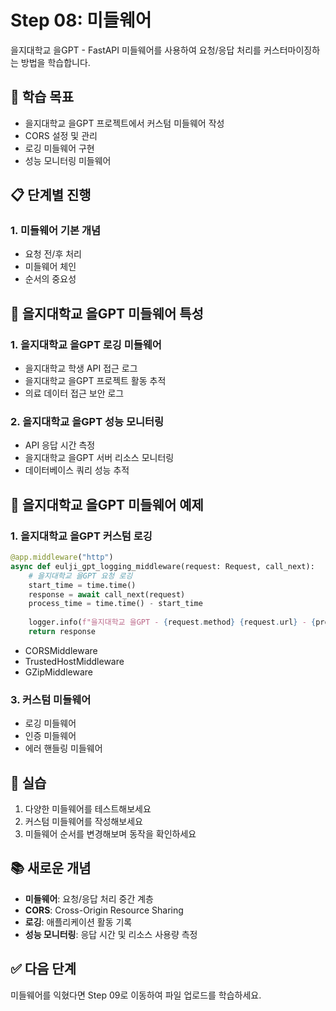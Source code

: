 # Step 08: 미들웨어

을지대학교 을GPT - FastAPI 미들웨어를 사용하여 요청/응답 처리를 커스터마이징하는 방법을 학습합니다.

## 🎯 학습 목표

- 을지대학교 을GPT 프로젝트에서 커스텀 미들웨어 작성
- CORS 설정 및 관리
- 로깅 미들웨어 구현
- 성능 모니터링 미들웨어

## 📋 단계별 진행

### 1. 미들웨어 기본 개념

- 요청 전/후 처리
- 미들웨어 체인
- 순서의 중요성

## 🏥 을지대학교 을GPT 미들웨어 특성

### 1. 을지대학교 을GPT 로깅 미들웨어
- 을지대학교 학생 API 접근 로그
- 을지대학교 을GPT 프로젝트 활동 추적
- 의료 데이터 접근 보안 로그

### 2. 을지대학교 을GPT 성능 모니터링
- API 응답 시간 측정
- 을지대학교 을GPT 서버 리소스 모니터링
- 데이터베이스 쿼리 성능 추적

## 🔧 을지대학교 을GPT 미들웨어 예제

### 1. 을지대학교 을GPT 커스텀 로깅
```python
@app.middleware("http")
async def eulji_gpt_logging_middleware(request: Request, call_next):
    # 을지대학교 을GPT 요청 로깅
    start_time = time.time()
    response = await call_next(request)
    process_time = time.time() - start_time
    
    logger.info(f"을지대학교 을GPT - {request.method} {request.url} - {process_time:.4f}s")
    return response
```

- CORSMiddleware
- TrustedHostMiddleware
- GZipMiddleware

### 3. 커스텀 미들웨어

- 로깅 미들웨어
- 인증 미들웨어
- 에러 핸들링 미들웨어

## 🔧 실습

1. 다양한 미들웨어를 테스트해보세요
2. 커스텀 미들웨어를 작성해보세요
3. 미들웨어 순서를 변경해보며 동작을 확인하세요

## 📚 새로운 개념

- **미들웨어**: 요청/응답 처리 중간 계층
- **CORS**: Cross-Origin Resource Sharing
- **로깅**: 애플리케이션 활동 기록
- **성능 모니터링**: 응답 시간 및 리소스 사용량 측정

## ✅ 다음 단계

미들웨어를 익혔다면 Step 09로 이동하여 파일 업로드를 학습하세요.
